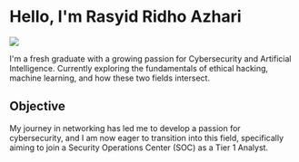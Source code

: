 # Hello, I'm Rasyid Ridho Azhari
<a href="https://linkedin.com/in/rasyid-ridho-azhari-36b19228b"><img src="https://img.shields.io/badge/-LinkedIn-0072b1?&style=for-the-badge&logo=linkedin&logoColor=white" /></a>

I'm a fresh graduate with a growing passion for Cybersecurity and Artificial Intelligence. Currently exploring the fundamentals of ethical hacking, machine learning, and how these two fields intersect.

## Objective

My journey in networking has led me to develop a passion for cybersecurity, and I am now eager to transition into this field, specifically aiming to join a Security Operations Center (SOC) as a Tier 1 Analyst.
